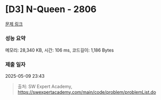 # [D3] N-Queen - 2806 

[문제 링크](https://swexpertacademy.com/main/code/problem/problemDetail.do?contestProbId=AV7GKs06AU0DFAXB) 

### 성능 요약

메모리: 28,340 KB, 시간: 106 ms, 코드길이: 1,186 Bytes

### 제출 일자

2025-05-09 23:43



> 출처: SW Expert Academy, https://swexpertacademy.com/main/code/problem/problemList.do